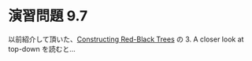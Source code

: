 # 演習問題 9.7

以前紹介して頂いた、[Constructing Red-Black Trees](http://citeseerx.ist.psu.edu/viewdoc/download?doi=10.1.1.84.8182&rep=rep1&type=pdf) の 3. A closer look at top-down を読むと…
